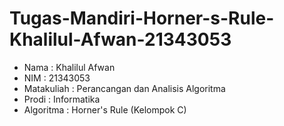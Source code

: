# Tugas-Mandiri-Horner-s-Rule-Khalilul-Afwan-21343053
- Nama : Khalilul Afwan
- NIM : 21343053
- Matakuliah : Perancangan dan Analisis Algoritma
- Prodi : Informatika
- Algoritma : Horner's Rule (Kelompok C)
